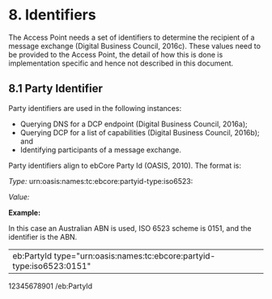 # 8. Identifiers 

The Access Point needs a set of identifiers to determine the recipient of a message exchange (Digital Business Council, 2016c). These values need to be provided to the Access Point, the detail of how this is done is implementation specific and hence not described in this document.

## 8.1 Party Identifier 
Party identifiers are used in the following instances: 
 - Querying DNS for a DCP endpoint (Digital Business Council, 2016a); 
 - Querying DCP for a list of capabilities (Digital Business Council, 2016b); and 
 - Identifying participants of a message exchange. 

Party identifiers align to ebCore Party Id (OASIS, 2010). The format is: 

*Type:* urn:oasis:names:tc:ebcore:partyid-type:iso6523:<scheme id> 

*Value:* <identifier> 

**Example:** 

In this case an Australian ABN is used, ISO 6523 scheme is 0151, and the identifier is the ABN. 



| |
| --- |
eb:PartyId type="urn:oasis:names:tc:ebcore:partyid-type:iso6523:0151"  |
12345678901 
/eb:PartyId 

